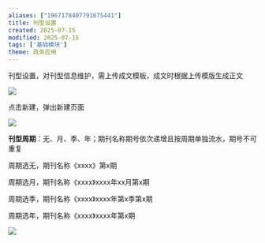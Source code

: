 ```yaml
---
aliases: ["1967178407791675441"]
title: 刊型设置
created: 2025-07-15
modified: 2025-07-15
tags: ['基础模块']
theme: 政务应用
---
```


刊型设置，对刊型信息维护，需上传成文模板，成文时根据上传模版生成正文

![](4b9a25f897c45fac24b588ba25ec0dab.jpg)

点击新建，弹出新建页面

![](8bf9b9365591bd4a6b43e91f5b287a99.jpg)

**刊型周期**：无、月、季、年；期刊名称期号依次递增且按周期单独流水，期号不可重复

周期选无，期刊名称《xxxx》第x期

周期选月，期刊名称《xxxx》xxxx年xx月第x期

周期选季，期刊名称《xxxx》xxxx年第x季第x期

周期选年，期刊名称《xxxx》xxxx年第x期

![](c3a8264a53d59aeba0957b611867e8b1.jpg)
